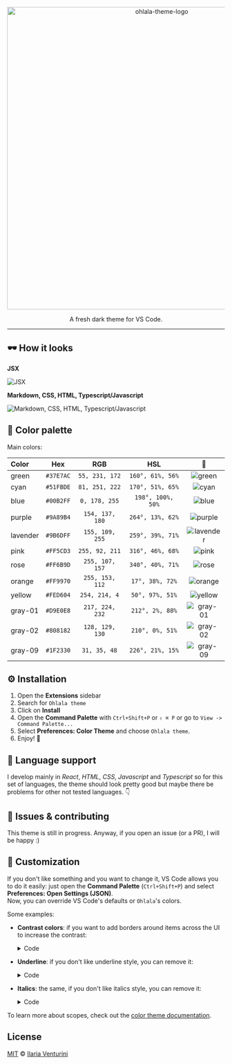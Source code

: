 
<p align="center">
  <a href="https://github.com/ilariaventurini/ohlala-theme">
    <img alt="ohlala-theme-logo" src="https://raw.githubusercontent.com/ilariaventurini/ohlala-theme/master/assets/logo.png" width="700px">
  </a>
</p>

<center>A fresh dark theme for VS Code.</center>

***

## 🕶 How it looks

**JSX**

![JSX](https://raw.githubusercontent.com/ilariaventurini/ohlala-theme/master/assets/jsx.png)

**Markdown, CSS, HTML, Typescript/Javascript**

![Markdown, CSS, HTML, Typescript/Javascript](https://raw.githubusercontent.com/ilariaventurini/ohlala-theme/master/assets/markdown%20css%20html%20typescript.png)

## 🌈 Color palette

Main colors:

| Color    | Hex       | RGB             | HSL               | 🎨          |
| :------- | :-------: | :-------------: | :---------------: | :---------: |
| green    | `#37E7AC` | `55, 231, 172`  | `160°, 61%, 56%`  | ![green](https://raw.githubusercontent.com/ilariaventurini/ohlala-theme/master/assets/green.png) |
| cyan     | `#51FBDE` | `81, 251, 222`  | `170°, 51%, 65%`  | ![cyan](https://raw.githubusercontent.com/ilariaventurini/ohlala-theme/master/assets/cyan.png) |
| blue     | `#00B2FF` | `0, 178, 255`   | `198°, 100%, 50%` | ![blue](https://raw.githubusercontent.com/ilariaventurini/ohlala-theme/master/assets/blue.png) |
| purple   | `#9A89B4` | `154, 137, 180` | `264°, 13%, 62%`  | ![purple](https://raw.githubusercontent.com/ilariaventurini/ohlala-theme/master/assets/purple.png) |
| lavender | `#9B6DFF` | `155, 109, 255` | `259°, 39%, 71%`  | ![lavender](https://raw.githubusercontent.com/ilariaventurini/ohlala-theme/master/assets/lavender.png) |
| pink     | `#FF5CD3` | `255, 92, 211`  | `316°, 46%, 68%`  | ![pink](https://raw.githubusercontent.com/ilariaventurini/ohlala-theme/master/assets/pink.png) |
| rose     | `#FF6B9D` | `255, 107, 157` | `340°, 40%, 71%`  | ![rose](https://raw.githubusercontent.com/ilariaventurini/ohlala-theme/master/assets/rose.png) |
| orange   | `#FF9970` | `255, 153, 112` | `17°, 38%, 72%`   | ![orange](https://raw.githubusercontent.com/ilariaventurini/ohlala-theme/master/assets/orange.png) |
| yellow   | `#FED604` | `254, 214, 4`   | `50°, 97%, 51%`   | ![yellow](https://raw.githubusercontent.com/ilariaventurini/ohlala-theme/master/assets/yellow.png) |
| gray-01  | `#D9E0E8` | `217, 224, 232` | `212°, 2%, 88%`   | ![gray-01](https://raw.githubusercontent.com/ilariaventurini/ohlala-theme/master/assets/gray-01.png) |
| gray-02  | `#808182` | `128, 129, 130` | `210°, 0%, 51%`   | ![gray-02](https://raw.githubusercontent.com/ilariaventurini/ohlala-theme/master/assets/gray-02.png) |
| gray-09  | `#1F2330` | `31, 35, 48`    | `226°, 21%, 15%`  | ![gray-09](https://raw.githubusercontent.com/ilariaventurini/ohlala-theme/master/assets/gray-09.png) |

## ⚙️ Installation

1. Open the **Extensions** sidebar
2. Search for `Ohlala theme`
3. Click on **Install**
4. Open the **Command Palette** with `Ctrl+Shift+P` or `⇧ ⌘ P` or go to `View -> Command Palette...`
5. Select **Preferences: Color Theme** and choose `Ohlala theme`.
6. Enjoy! 🎉

## 🙈 Language support

I develop mainly in *React*, *HTML*, *CSS*, *Javascript* and *Typescript* so for this set of languages, the theme should look pretty good but maybe there be problems for other not tested languages. 👇

## 🐛 Issues & contributing

This theme is still in progress. Anyway, if you open an issue (or a PR), I will be happy :)

## 🐡 Customization

If you don't like something and you want to change it, VS Code allows you to do it easily: just open the **Command Palette** (`Ctrl+Shift+P`) and select **Preferences: Open Settings (JSON)**.\
Now, you can override VS Code's defaults or `Ohlala`'s colors.

Some examples:

- **Contrast colors**: if you want to add borders around items across the UI to increase the contrast:

  <details>
    <summary>Code</summary>

    ```JSON
    "workbench.colorCustomizations": {
      "contrastActiveBorder": "#68737D",
      "contrastBorder": "#68737D"
    }
    ```
  </details>

- **Underline**: if you don't like underline style, you can remove it:

  <details>
    <summary>Code</summary>

    ```JSON
    "editor.tokenColorCustomizations": {
      "textMateRules": [
        {
          "name": "No underline",
          "scope": [
            "markup.error",
            "invalid",
            "invalid.illegal",
            "invalid.deprecated",
            "markup.underline",
            "markup.heading",
            "markup.underline.link",
            "markup.underline.link.image",
            "entity.name.type.class",
            "comment keyword.codetag.notation",
            "comment.block.documentation keyword",
            "comment.block.documentation storage.type.class",
            "entity.name.type",
            "keyword.primitive-datatypes.swift",
            "keyword.type.cs",
            "meta.protocol-list.objc",
            "meta.return-type.objc",
            "source.go storage.type",
            "source.groovy storage.type",
            "source.java storage.type",
            "source.powershell entity.other.attribute-name",
            "storage.class.std.rust",
            "storage.type.attribute.swift",
            "storage.type.c",
            "storage.type.core.rust",
            "storage.type.cs",
            "storage.type.groovy",
            "storage.type.objc",
            "storage.type.php",
            "storage.type.haskell",
            "storage.type.ocaml",
          ],
          "settings": {
            "fontStyle": "normal"
          }
        }
      ]
    }
    ```
  </details>

- **Italics**: the same, if you don't like italics style, you can remove it:

  <details>
    <summary>Code</summary>

    ```JSON
    "editor.tokenColorCustomizations": {
      "textMateRules": [
        {
          "name": "No italics",
          "scope": [
            "markup.error",
            "invalid",
            "invalid.illegal",
            "invalid.deprecated",
            "markup.italic",
            "fenced_code.block.language.markdown",
            "fenced_code.block.language",
            "markup.raw.inner.restructuredtext",
            "markup.fenced_code.block.markdown punctuation.definition.markdown",
            "keyword.expressions-and-types.swift",
            "keyword.other.this",
            "variable.language",
            "variable.language punctuation.definition.variable.php",
            "variable.other.readwrite.instance.ruby",
            "variable.parameter.function.language.special",
            "meta.attribute.src.html",
            "meta.decorator variable.other.readwrite",
            "meta.decorator variable.other.property",
            "string",
            "entity.name.function.target.makefile",
            "entity.name.section.toml",
            "entity.name.tag.yaml",
            "variable.other.key.toml",
          ],
          "settings": {
            "fontStyle": "normal"
          }
        }
      ]
    }
    ```
  </details>

To learn more about scopes, check out the [color theme documentation](https://code.visualstudio.com/api/references/theme-color).

## License

[MIT](https://github.com/ilariaventurini/ohlala-theme/blob/master/LICENSE) © [Ilaria Venturini](https://github.com/ilariaventurini)
